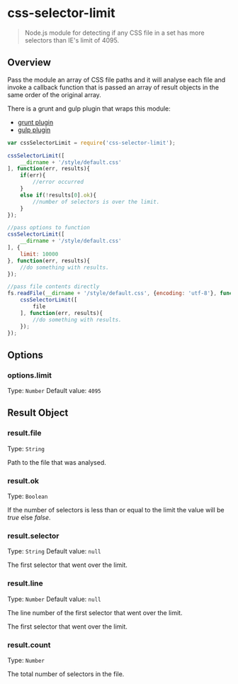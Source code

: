 # css-selector-limit

> Node.js module for detecting if any CSS file in a set has more selectors than IE's limit of 4095.

## Overview
Pass the module an array of CSS file paths and it will analyse each file and invoke a callback function that is passed an array of result objects in the same order of the original array.

There is a grunt and gulp plugin that wraps this module:
- [grunt plugin](https://github.com/accordionpeas/grunt-css-selector-limit)
- [gulp plugin](https://github.com/accordionpeas/gulp-css-selector-limit)

```js
var cssSelectorLimit = require('css-selector-limit');

cssSelectorLimit([
	__dirname + '/style/default.css'
], function(err, results){
	if(err){
		//error occurred
	}
	else if(!results[0].ok){
		//number of selectors is over the limit.
	}
});

//pass options to function
cssSelectorLimit([
	__dirname + '/style/default.css'
], {
	limit: 10000
}, function(err, results){
	//do something with results.
});

//pass file contents directly
fs.readFile(__dirname + '/style/default.css', {encoding: 'utf-8'}, function(err, file){
	cssSelectorLimit([
		file
	], function(err, results){
		//do something with results.
	});
});

```

## Options

### options.limit
Type: `Number`
Default value: `4095`

## Result Object

### result.file
Type: `String`

Path to the file that was analysed.

### result.ok
Type: `Boolean`

If the number of selectors is less than or equal to the limit the value will be _true_ else _false_.

### result.selector
Type: `String`
Default value: `null`

The first selector that went over the limit.

### result.line
Type: `Number`
Default value: `null`

The line number of the first selector that went over the limit.

The first selector that went over the limit.

### result.count
Type: `Number`

The total number of selectors in the file.